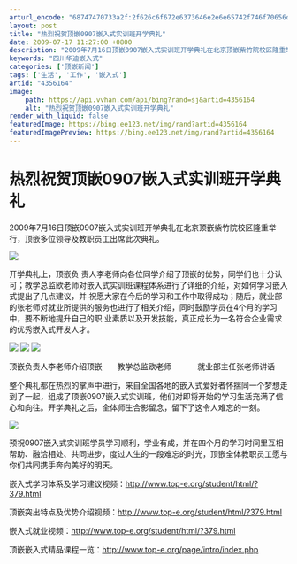```yaml
---
arturl_encode: "68747470733a2f:2f626c6f672e6373646e2e6e65742f746f70656d6265646465:642f61727469636c652f64657461696c732f34333536313634"
layout: post
title: "热烈祝贺顶嵌0907嵌入式实训班开学典礼"
date: 2009-07-17 11:27:00 +0800
description: "2009年7月16日顶嵌0907嵌入式实训班开学典礼在北京顶嵌紫竹院校区隆重举行，开"
keywords: "四川华迪嵌入式"
categories: ['顶嵌新闻']
tags: ['生活', '工作', '嵌入式']
artid: "4356164"
image:
    path: https://api.vvhan.com/api/bing?rand=sj&artid=4356164
    alt: "热烈祝贺顶嵌0907嵌入式实训班开学典礼"
render_with_liquid: false
featuredImage: https://bing.ee123.net/img/rand?artid=4356164
featuredImagePreview: https://bing.ee123.net/img/rand?artid=4356164
---
```


# 热烈祝贺顶嵌0907嵌入式实训班开学典礼

2009年7月16日顶嵌0907嵌入式实训班开学典礼在北京顶嵌紫竹院校区隆重举行，顶嵌多位领导及教职员工出席此次典礼。
  
![](http://www.top-e.org/pic/gif/20090716/200907161247715651078.jpg)

开学典礼上，顶嵌负 责人李老师向各位同学介绍了顶嵌的优势，同学们也十分认可；教学总监欧老师对嵌入式实训班课程体系进行了详细的介绍，对如何学习嵌入式提出了几点建议，并 祝愿大家在今后的学习和工作中取得成功；随后，就业部的张老师对就业所提供的服务也进行了相关介绍，同时鼓励学员在4个月的学习中，要不断地提升自己的职 业素质以及开发技能，真正成长为一名符合企业需求的优秀嵌入式开发人才。
  
![](http://www.top-e.org/pic/gif/20090716/200907161247715707406.jpg)
![](http://www.top-e.org/pic/gif/20090716/200907161247715724734.jpg)
![](http://www.top-e.org/pic/gif/20090716/200907161247715747078.jpg)
  
顶嵌负责人李老师介绍顶嵌       教学总监欧老师            就业部主任张老师讲话

整个典礼都在热烈的掌声中进行，来自全国各地的嵌入式爱好者怀揣同一个梦想走到了一起，组成了顶嵌0907嵌入式实训班，他们对即将开始的学习生活充满了信心和向往。开学典礼之后，全体师生合影留念，留下了这令人难忘的一刻。
  
![](http://www.top-e.org/pic/gif/20090717/200907171247792899437.jpg)

预祝0907嵌入式实训班学员学习顺利，学业有成，并在四个月的学习时间里互相帮助、融洽相处、共同进步，度过人生的一段难忘的时光，顶嵌全体教职员工愿与你们共同携手奔向美好的明天。

嵌入式学习体系及学习建议视频：http://www.top-e.org/student/html/?379.html

顶嵌突出特点及优势介绍视频：http://www.top-e.org/student/html/?379.html

嵌入式就业视频：http://www.top-e.org/student/html/?379.html

顶嵌嵌入式精品课程一览：http://www.top-e.org/page/intro/index.php